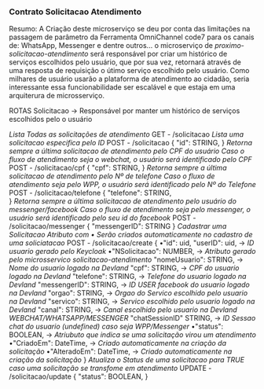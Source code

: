### Contrato Solicitacao Atendimento ###

Resumo: A Criação deste microserviço se deu por conta das limitações na passagem de parâmetro da Ferramenta OmniChannel code7 para os canais de: WhatsApp, Messenger e dentre outros... o microserviço de *proximo-solicitacao-atendimento* será responsável por criar um histórico de serviços escolhidos pelo usuário, que por sua vez, retornará através de uma resposta de requisição  o útimo serviço escolhido pelo usuário. Como milhares de usuário usarão a plataforma de atendimento ao cidadão, seria interessante essa funcionabilidade ser escalável e que estaja em uma arquiterura de microsserviço. 


ROTAS Solicitacao -> Responsável por manter um histórico de serviços escolhidos pelo o usuário

*Lista Todas as solicitações de atendimento*
GET - /solicitacao
*Lista uma solicitacao especifica pelo ID*
POST - /solicitacao
{
    "id": STRING, 
}
*Retorna sempre a última solicitacao de atendimento pelo CPF do usuário*
*Caso o fluxo de atendimento seja o webchat, o usuário será identificado pelo CPF*
POST - /solicitacao/cpf 
{
    "cpf": STRING, 
}
*Retorna sempre a última solicitacao de atendimento pelo Nº de telefone*
*Caso o fluxo de atendimento seja pelo WPP, o usuário será identificado pelo Nº do Telefone*
POST - /solicitacao/telefone 
{
    "telefone": STRING,  
}
*Retorna sempre a última solicitacao de atendimento pelo usuário do messenger/facebook*
*Caso o fluxo de atendimento seja pelo messenger, o usuário será identificado pelo seu id do facebook*
POST - /solicitacao/messenger 
{
    "messengerID": STRING
}
*Cadastrar uma Solicitacao*
*Atributo com • Serão criados automaticamente no cadastro de uma soliciatacao*
POST - /solicitacao/create 
{
   •"id":            uid,
    "userID":        uid,      -> *ID usuario gerado pelo Keycloak*
   •"NSolicitacao":  NUMBER,   -> *Atributo gerado pelo microsservico solicitacao-atendimento*
    "nomeUsuario":   STRING,   -> *Nome do usuario logado na Devland*
    "cpf":           STRING,   -> *CPF do usuario logado na Devland*
    "telefone":      STRING,   -> *Telefone do usuario logado na Devland*
    "messengerID":   STRING,   -> *ID USER facebook do usuario logado na Devland*
    "orgao":         STRING,   -> *Orgao do Servico escolhido pelo usuario na Devland*
    "servico":       STRING,   -> *Servico escolhido pelo usuario logado na Devland*
    "canal":         STRING,   -> *Canal escolhido pelo usuario na Devland WEBCHAT/WHATSAPP/MESSENGER*
    "chatSessionID"  STRING,   -> *ID Sessao chat do usuario (undefined) caso seja WPP/Messenger*
   •"status":        BOOLEAN,  -> *Atriubuto que indica se uma solicitação virou um atendimento*
   •"CriadoEm":      DateTime, -> *Criado automaticamente na criação da solicitação*
   •"AlteradoEm":    DateTime, -> *Criado automaticamente na criação da solicitação*
}
*Atualiza o Status de uma solicitacao para TRUE caso uma solicitação se transfome em atendimento*
UPDATE - /solicitacao/update
{
    "status": BOOLEAN,
}
